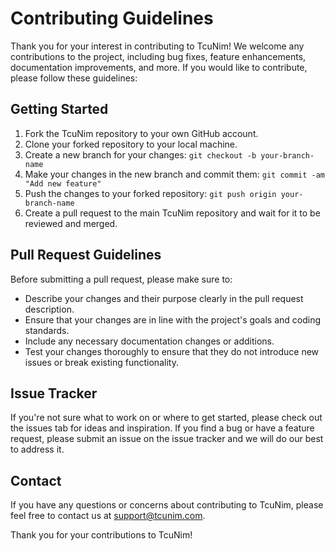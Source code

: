 # Contributing Guidelines

Thank you for your interest in contributing to TcuNim! We welcome any contributions to the project, including bug fixes, feature enhancements, documentation improvements, and more. If you would like to contribute, please follow these guidelines:

## Getting Started

1. Fork the TcuNim repository to your own GitHub account.
2. Clone your forked repository to your local machine.
3. Create a new branch for your changes: `git checkout -b your-branch-name`
4. Make your changes in the new branch and commit them: `git commit -am "Add new feature"`
5. Push the changes to your forked repository: `git push origin your-branch-name`
6. Create a pull request to the main TcuNim repository and wait for it to be reviewed and merged.

## Pull Request Guidelines

Before submitting a pull request, please make sure to:

- Describe your changes and their purpose clearly in the pull request description.
- Ensure that your changes are in line with the project's goals and coding standards.
- Include any necessary documentation changes or additions.
- Test your changes thoroughly to ensure that they do not introduce new issues or break existing functionality.


## Issue Tracker

If you're not sure what to work on or where to get started, please check out the issues tab for ideas and inspiration. If you find a bug or have a feature request, please submit an issue on the issue tracker and we will do our best to address it.

## Contact

If you have any questions or concerns about contributing to TcuNim, please feel free to contact us at support@tcunim.com.

Thank you for your contributions to TcuNim!

